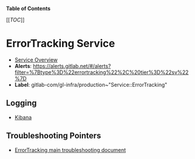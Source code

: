 <!-- MARKER: do not edit this section directly. Edit services/service-catalog.yml then run scripts/generate-docs -->

**Table of Contents**

[[_TOC_]]

# ErrorTracking Service

* [Service Overview](https://dashboards.gitlab.net/d/observability-errortracking/observability-errortracking-api)
* **Alerts**: <https://alerts.gitlab.net/#/alerts?filter=%7Btype%3D%22errortracking%22%2C%20tier%3D%22sv%22%7D>
* **Label**: gitlab-com/gl-infra/production~"Service::ErrorTracking"

## Logging

* [Kibana](https://log.gprd.gitlab.net/app/r/s/Kvsjn)

## Troubleshooting Pointers

* [ErrorTracking main troubleshooting document](overview.md)
<!-- END_MARKER -->

<!-- ## Summary -->

<!-- ## Architecture -->

<!-- ## Performance -->

<!-- ## Scalability -->

<!-- ## Availability -->

<!-- ## Durability -->

<!-- ## Security/Compliance -->

<!-- ## Monitoring/Alerting -->

<!-- ## Links to further Documentation -->
